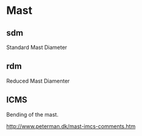 # Mast

## sdm

Standard Mast Diameter

## rdm

Reduced Mast Diamenter

## ICMS

Bending of the mast.

<a href="http://www.peterman.dk/mast-imcs-comments.htm">http://www.peterman.dk/mast-imcs-comments.htm</a>